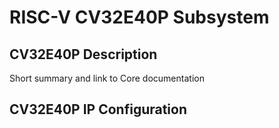 # RISC-V CV32E40P Subsystem
## CV32E40P Description

Short summary and link to Core documentation

## CV32E40P IP Configuration



